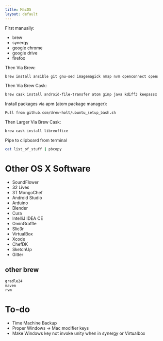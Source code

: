 ```yaml
---
title: MacOS
layout: default
---
```


First manually:

-   brew
-   synergy
-   google chrome
-   google drive
-   firefox

Then Via Brew:

``` bash
brew install ansible git gnu-sed imagemagick nmap nvm openconnect openssl p7zip pstree psutils watch wget xz
```

Then Via Brew Cask:

``` bash
brew cask install android-file-transfer atom gimp java kdiff3 keepassx mongodb qbittorrent slack vlc tunnelblick vnc-viewer wireshark
```

Install packages via apm (atom package manager):

``` bash
Pull from github.com/drew-holt/ubuntu_setup_bash.sh
```

Then Larger Via Brew Cask:

``` bash
brew cask install libreoffice
```

Pipe to clipboard from terminal

``` bash
cat list_of_stuff | pbcopy
```

Other OS X Software
===================

-   SoundFlower
-   32 Lives
-   3T MongoChef
-   Android Studio
-   Arduino
-   Blender
-   Cura
-   IntelliJ IDEA CE
-   OminGraffle
-   Slic3r
-   VirtualBox
-   Xcode
-   ChefDK
-   SketchUp
-   Gitter

other brew
----------

``` bash
gradle24
maven
rvm
```

To-do
=====

-   Time Machine Backup
-   Proper Windows -&gt; Mac modifier keys
-   Make Windows key not invoke unity when in synergy or Virtualbox

